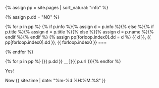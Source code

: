 
{% assign pp = site.pages | sort_natural: "info" %}

{% assign p.dd = "NO" %}

{% for p in pp %}
{% if p.info  %}{% assign d = p.info %}{% else %}{% if p.title %}{% assign d = p.title %}{% else %}{% assign d = p.name %}{% endif %}{% endif %}
{% assign pp[forloop.index0].dd = d %}
{{ d }}, {{ pp[forloop.index0].dd }}, {{ forloop.index0 }} ===

{% endfor %}

<!---{% assign ppp = pp | sort_natural: "dd" %}-->

{% for p in pp %} [{{ p.dd }} __ ]({{ p.url }}){% endfor %}

Yes! 

Now {{ site.time | date: "%m-%d %H:%M:%S" }}


<!---{% if p.info  %}{{ p.info }}{% else %}{% if p.title %}{{ p.title }}{% else %}{{ p.name }}{% endif %}{% endif %} >


